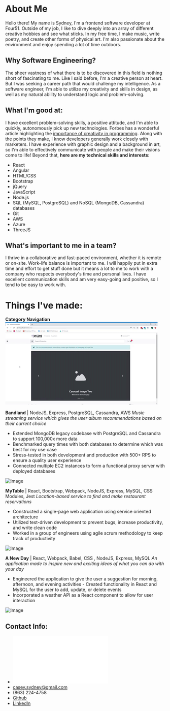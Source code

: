 # About Me

Hello there! My name is Sydney, I'm a frontend software developer at Four51. Outside of my job, I like to dive deeply into an array of different creative hobbies and see what sticks. In my free time, I make music, write poetry, and create other forms of physical art. I'm also passionate about the environment and enjoy spending a lot of time outdoors.

## Why Software Engineering?

The sheer vastness of what there is to be discovered in this field is nothing short of fascinating to me. Like I said before, I'm a creative person at heart. But I was seeking a career path that would challenge my intelligence. As a software engineer, I'm able to utilize my creativity and skills in design, as well as my natural ability to understand logic and problem-solving. 


## What I'm good at:

I have excellent problem-solving skills, a positive attitude, and I'm able to quickly, autonomously pick up new technologies. Forbes has a wonderful article highlighting the [importance of creativity in programming](https://www.forbes.com/sites/christianowens/2019/02/14/move-over-actors-and-artists-software-developers-are-true-creative-heroes/#63af45357127). Along with the points they make, I know developers generally work closely with marketers. I have experience with graphic design and a background in art, so I'm able to effectively communicate with people and make their visions come to life! Beyond that, **here are my technical skills and interests:** 
- React
- Angular
- HTML/CSS
- Bootstrap
- jQuery
- JavaScript
- Node.js
- SQL (MySQL, PostgreSQL) and NoSQL (MongoDB, Cassandra) databases
- Git
- AWS
- Azure
- ThreeJS

## What's important to me in a team?

I thrive in a collaborative and fast-paced environment, whether it is remote or on-site. Work-life balance is important to me. I will happily put in extra time and effort to get stuff done but it means a lot to me to work with a company who respects everybody's time and personal lives. I have excellent communication skills and am very easy-going and positive, so I tend to be easy to work with.


# Things I've made:

**Category Navigation**
![](category-nav.gif)

**Bandland** | NodeJS, Express, PostgreSQL, Cassandra, AWS
_Music streaming service which gives the user album recommendations based on their current choice_
- Extended MongoDB legacy codebase with PostgreSQL and Cassandra to support 100,000x more data 
- Benchmarked query times with both databases to determine which was best for my use case
- Stress-tested in both development and production with 500+ RPS to ensure a quality user experience 
- Connected multiple EC2 instances to form a functional proxy server with deployed databases

![Image](https://s3.ca-central-1.amazonaws.com/sydneycasey.github.io/bandland.png)

**MyTable** | React, Bootstrap, Webpack, NodeJS, Express, MySQL, CSS Modules, Jest 
_Location-based service to find and make restaurant reservations_
- Constructed a single-page web application using service oriented architecture
- Utilized test-driven development to prevent bugs, increase productivity, and write clean code
- Worked in a group of engineers using agile scrum methodology to keep track of productivity

![Image](https://s3.ca-central-1.amazonaws.com/sydneycasey.github.io/MyTable.jpg)

**A New Day** | React, Webpack, Babel, CSS , NodeJS, Express, MySQL
_An application made to inspire new and exciting ideas of what you can do with your day_
- Engineered the application to give the user a suggestion for morning, afternoon, and evening activities - Created functionality in React and MySQL for the user to add, update, or delete events
- Incorporated a weather API as a React component to allow for user interaction

![Image](https://s3.ca-central-1.amazonaws.com/sydneycasey.github.io/anewday.jpg)

## Contact Info:
- ![Resume](ResumeSC.pdf)
- [casey.sydney@gmail.com](mailto:casey.sydney@gmail.com)
- (863) 224-4758
- [Github](https://github.com/sydneycasey)
- [LinkedIn](https://linkedin.com/in/sydneycasey)
